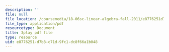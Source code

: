 ```yaml
---
description: ''
file: null
file_location: /coursemedia/18-06sc-linear-algebra-fall-2011/e8776251d7b3c71d9fc1dc8f66a1b048_JibVXBElKL0.pdf
file_type: application/pdf
resourcetype: Document
title: 3play pdf file
type: resource
uid: e8776251-d7b3-c71d-9fc1-dc8f66a1b048
---
```

